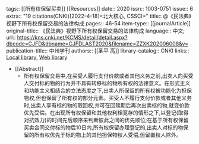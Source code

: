 tags:: [[所有权保留买卖]] [[Resources]]
date:: 2020
issn:: 1003-0751
issue:: 6
extra:: "19 citations(CNKI)[2022-4-18]<北大核心, CSSCI>"
title:: @《民法典》视野下所有权保留交易的法律构成
pages:: 46-54
item-type:: [[journalArticle]]
original-title:: 《民法典》视野下所有权保留交易的法律构成
language:: 中文;
url:: https://kns.cnki.net/KCMS/detail/detail.aspx?dbcode=CJFD&dbname=CJFDLAST2020&filename=ZZXK202006008&v=
publication-title:: 中州学刊
authors:: [[圣平 高]]
library-catalog:: CNKI
links:: [Local library](zotero://select/library/items/SSDPDK2W), [Web library](https://www.zotero.org/users/8494173/items/SSDPDK2W)

- [[Abstract]]
	- 所有权保留交易中,在买受人履行支付价款或者其他义务之前,出卖人向买受人交付标的物的行为并不具有转移标的物所有权的法律意义。在形式主义和功能主义相结合的立法态度之下,出卖人所保留的所有权被功能化为担保物权,但也保留了所有权的部分元素。买受人不履行支付价款或者其他义务时,出卖人享有标的物的取回权,并可在回赎期后再次出卖标的物,就变价款优先受偿。在出现所有权保留和其他权利相竞存的情形之下,以登记(取得对抗效力)的时间先后顺序来判断彼此之间的优先顺位;在基于所有权保留买卖合同交付标的物后10日内,所有权保留办理登记的,出卖人对标的物保留的所有权优先于标的物上的其他担保物权人受偿,但留置权人除外。